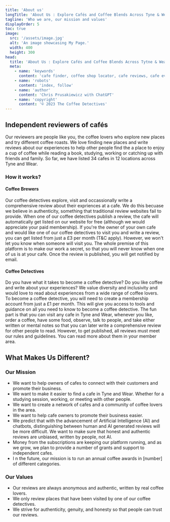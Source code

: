 ```yaml
---
title: 'About us'
longTitle: 'About Us : Explore Cafés and Coffee Blends Across Tyne & Wear'
tagline: 'Who we are, our mission and values'
displayOrder: 5
toc: true
image:
  src: '/assets/image.jpg'
  alt: 'An image showcasing My Page.'
  width: 400
  height: 300
head:
  title: 'About Us : Explore Cafés and Coffee Blends Across Tytne & Wear'
  meta:
    - name: 'keywords'
      content: 'cafe finder, coffee shop locator, cafe reviews, cafe events, cafe news, speciality coffee, cafe blog, coffee culture'
    - name: 'robots'
      content: 'index, follow'
    - name: 'author'
      content: 'Chris Prusakiewicz with ChatGPT'
    - name: 'copyright'
      content: '© 2023 The Coffee Detectives'
---
```


## Independent reviewers of cafés
<p>Our reviewers are people like you, the coffee lovers who explore new places and try different coffee roasts. We love finding new places and write reviews about our experiences to help other people find the a place to enjoy a cup of coffee while reading a book, studying, working or catching up with friends and family. So far, we have listed 34 cafes in 12 locations across Tyne and Wear.</p>

### How it works?
#### Coffee Brewers
<p>Our coffee detectives explore, visit and occassionally write a comprehensive review about their expriences at a cafe. We do this becuase we believe in authenticity, something that traditional review websites fail to provide. When one of our coffee detectives publish a review, the cafe will automatically get listed on our website for free (although we would appreciate your paid membership). If you're the owner of your own cafe and would like one of our coffee detectives to visit you and write a review, you can get listed from just a £3 per month (T&C apply). However, we won't let you know when someone will visit you. The whole premise of this platform is to make our work a secret, so that you will never know when one of us is at your cafe. Once the review is published, you will get notified by email.</p>

#### Coffee Detectives
<p>Do you have what it takes to become a coffee detective? Do you like coffee and write about your experiences? We value diversity and inclusivity and would love to read about experiences from a wide range of coffee lovers. To become a coffee detective, you will need to create a membership account from just a £1 per month. This will give you access to tools and guidance on all you need to know to become a coffee detective. The fun part is that you can visit any cafe in Tyne and Wear, whenever you like, order a coffee, have some food, observe, talk to people, and take either written or mental notes so that you can later write a comprehensive review for other people to read. However, to get published, all reviews must meet our rules and guidelines. You can read more about them in your member area.</p>

## What Makes Us Different?

### Our Mission
- We want to help owners of cafes to connect with their customers and promote their business.
- We want to make it easier to find a cafe in Tyne and Wear. Whether for a studying session, working, or meeting with other people.
- We want to create a network of cafes and a community of coffee lovers in the area.
- We want to help cafe owners to promote their business easier.
- We predict that with the advancement of Artificial Intelligence (AI) and chatbots, distinguishing between human and AI generated reviews will be more difficult. We want to make sure that honest and authentic reviews are unbiased, written by people, not AI.
- Money from the subscriptions are keeping our platform running, and as we grow, we plan to provide a number of grants and support to independent cafes.
- I n the future, our mission is to run an annual coffee awards in [number] of different categories.

### Our Values
- Our reviews are always anonymous and authentic, written by real coffee lovers.
- We only review places that have been visited by one of our coffee detectives.
- We strive for authenticity, genuity, and honesty so that people can trust our reviews.